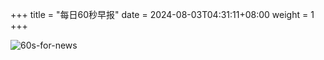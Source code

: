 +++
title = "每日60秒早报"
date = 2024-08-03T04:31:11+08:00
weight = 1
+++

![60s-for-news](/img/zaobao/zaobao.png "由 ALAPI 提供支持")
